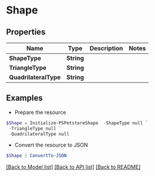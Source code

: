 # Shape
## Properties

Name | Type | Description | Notes
------------ | ------------- | ------------- | -------------
**ShapeType** | **String** |  | 
**TriangleType** | **String** |  | 
**QuadrilateralType** | **String** |  | 

## Examples

- Prepare the resource
```powershell
$Shape = Initialize-PSPetstoreShape  -ShapeType null `
 -TriangleType null `
 -QuadrilateralType null
```

- Convert the resource to JSON
```powershell
$Shape | ConvertTo-JSON
```

[[Back to Model list]](../README.md#documentation-for-models) [[Back to API list]](../README.md#documentation-for-api-endpoints) [[Back to README]](../README.md)

